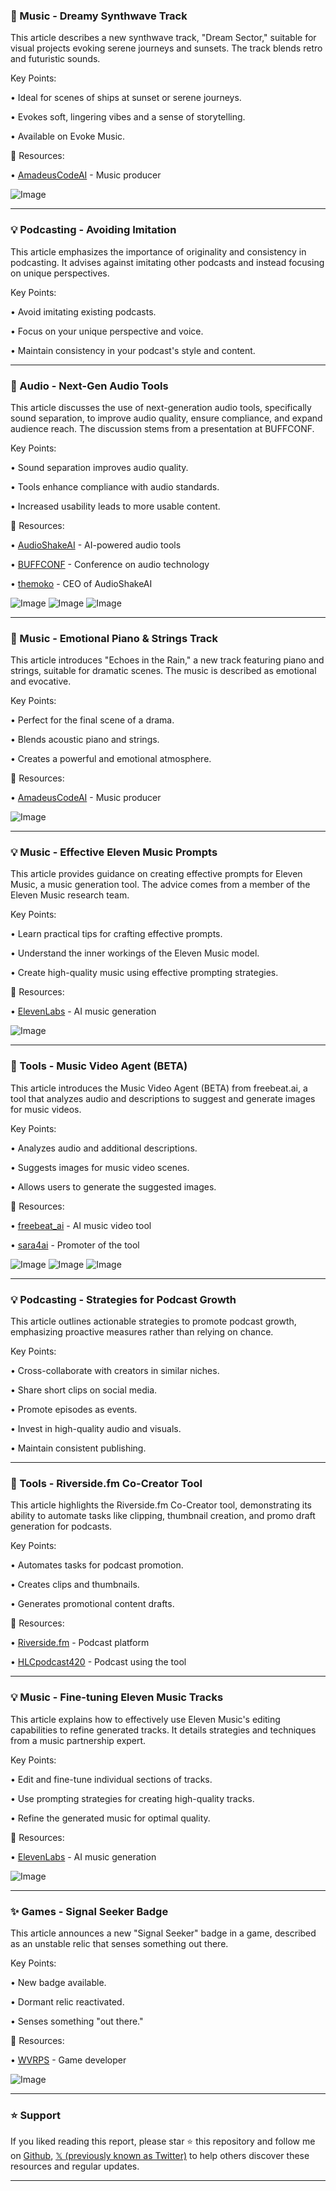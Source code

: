### 🎵 Music - Dreamy Synthwave Track

This article describes a new synthwave track, "Dream Sector,"  suitable for visual projects evoking serene journeys and sunsets.  The track blends retro and futuristic sounds.


Key Points:

• Ideal for scenes of ships at sunset or serene journeys.


• Evokes soft, lingering vibes and a sense of storytelling.


• Available on Evoke Music.



🔗 Resources:

• [AmadeusCodeAI](https://x.com/AmadeusCodeAI) - Music producer


![Image](https://pbs.twimg.com/amplify_video_thumb/1955768592328273922/img/BKRlRr3ljmD2Oa9L.jpg)


---

### 💡 Podcasting - Avoiding Imitation

This article emphasizes the importance of originality and consistency in podcasting.  It advises against imitating other podcasts and instead focusing on unique perspectives.


Key Points:

• Avoid imitating existing podcasts.


• Focus on your unique perspective and voice.


• Maintain consistency in your podcast's style and content.



---

### 🤖 Audio - Next-Gen Audio Tools

This article discusses the use of next-generation audio tools, specifically sound separation, to improve audio quality, ensure compliance, and expand audience reach.  The discussion stems from a presentation at BUFFCONF.


Key Points:

• Sound separation improves audio quality.


•  Tools enhance compliance with audio standards.


• Increased usability leads to more usable content.



🔗 Resources:

• [AudioShakeAI](https://x.com/AudioShakeAI) -  AI-powered audio tools


• [BUFFCONF](https://x.com/hashtag/BUFFCONF?src=hashtag_click) - Conference on audio technology


• [themoko](https://x.com/themoko) - CEO of AudioShakeAI


![Image](https://pbs.twimg.com/media/GyPs-dnagAA0qDH?format=jpg&name=small)
![Image](https://pbs.twimg.com/media/GyPs-cJagAA1jDe?format=jpg&name=360x360)
![Image](https://pbs.twimg.com/media/GyPs-cIbsAEO_00?format=jpg&name=small)


---

### 🎵 Music - Emotional Piano & Strings Track

This article introduces "Echoes in the Rain," a new track featuring piano and strings, suitable for dramatic scenes.  The music is described as emotional and evocative.


Key Points:

• Perfect for the final scene of a drama.


• Blends acoustic piano and strings.


• Creates a powerful and emotional atmosphere.



🔗 Resources:

• [AmadeusCodeAI](https://x.com/AmadeusCodeAI) - Music producer


![Image](https://pbs.twimg.com/amplify_video_thumb/1954019112784371712/img/26xZ8xTX1dShhfgQ.jpg)


---

### 💡 Music - Effective Eleven Music Prompts

This article provides guidance on creating effective prompts for Eleven Music, a music generation tool.  The advice comes from a member of the Eleven Music research team.


Key Points:

• Learn practical tips for crafting effective prompts.


• Understand the inner workings of the Eleven Music model.


• Create high-quality music using effective prompting strategies.



🔗 Resources:

• [ElevenLabs](https://x.com/elevenlabsio) - AI music generation


![Image](https://pbs.twimg.com/amplify_video_thumb/1954577791761932288/img/2QC9sNCfYlroo-fo.jpg)


---

### 🚀 Tools - Music Video Agent (BETA)

This article introduces the Music Video Agent (BETA) from freebeat.ai, a tool that analyzes audio and descriptions to suggest and generate images for music videos.


Key Points:

• Analyzes audio and additional descriptions.


• Suggests images for music video scenes.


• Allows users to generate the suggested images.



🔗 Resources:

• [freebeat_ai](https://x.com/freebeat_ai) -  AI music video tool


• [sara4ai](https://x.com/sara4ai) -  Promoter of the tool


![Image](https://pbs.twimg.com/media/Gxx4KBwW4AAkA7S?format=jpg&name=small)
![Image](https://pbs.twimg.com/ext_tw_video_thumb/1953567878239637504/pu/img/JLmeBv06M4eZREVW.jpg)
![Image](https://pbs.twimg.com/ext_tw_video_thumb/1953568123476422656/pu/img/NHsJ9ac-yIOIAWCZ.jpg)


---

### 💡 Podcasting - Strategies for Podcast Growth

This article outlines actionable strategies to promote podcast growth, emphasizing proactive measures rather than relying on chance.


Key Points:

• Cross-collaborate with creators in similar niches.


• Share short clips on social media.


• Promote episodes as events.


• Invest in high-quality audio and visuals.


• Maintain consistent publishing.


---

### 🚀 Tools - Riverside.fm Co-Creator Tool

This article highlights the Riverside.fm Co-Creator tool, demonstrating its ability to automate tasks like clipping, thumbnail creation, and promo draft generation for podcasts.


Key Points:

• Automates tasks for podcast promotion.


• Creates clips and thumbnails.


• Generates promotional content drafts.



🔗 Resources:

• [Riverside.fm](https://x.com/RiversidedotFM) - Podcast platform


• [HLCpodcast420](https://x.com/HLCpodcast420) - Podcast using the tool


---

### 💡 Music - Fine-tuning Eleven Music Tracks

This article explains how to effectively use Eleven Music's editing capabilities to refine generated tracks.  It details strategies and techniques from a music partnership expert.


Key Points:

• Edit and fine-tune individual sections of tracks.


• Use prompting strategies for creating high-quality tracks.


• Refine the generated music for optimal quality.



🔗 Resources:

• [ElevenLabs](https://x.com/elevenlabsio) - AI music generation


![Image](https://pbs.twimg.com/amplify_video_thumb/1953485536498245632/img/7wS1F9TmRXn3DpU3.jpg)


---

### ✨ Games - Signal Seeker Badge

This article announces a new "Signal Seeker" badge in a game, described as an unstable relic that senses something out there.


Key Points:

• New badge available.


• Dormant relic reactivated.


• Senses something "out there."



🔗 Resources:

• [WVRPS](https://x.com/wvrps) - Game developer



![Image](https://pbs.twimg.com/media/GxlyyLIWwAAD3wF?format=jpg&name=900x900)


---

### ⭐️ Support

If you liked reading this report, please star ⭐️ this repository and follow me on [Github](https://github.com/Drix10), [𝕏 (previously known as Twitter)](https://x.com/DRIX_10_) to help others discover these resources and regular updates.

---